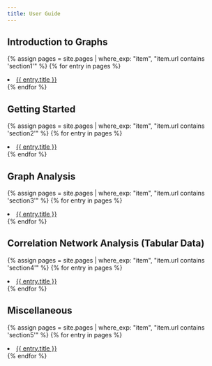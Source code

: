 ```yaml
---
title: User Guide
---
```

## Introduction to Graphs
{% assign pages = site.pages | where_exp: "item", "item.url contains 'section1'" %}
{% for entry in pages %}
  <li>
    <a href="{{ entry.url }}">{{ entry.title }}</a>
  </li>
{% endfor %}

## Getting Started
{% assign pages = site.pages | where_exp: "item", "item.url contains 'section2'" %}
{% for entry in pages %}
  <li>
    <a href="{{ entry.url }}">{{ entry.title }}</a>
  </li>
{% endfor %}

## Graph Analysis
{% assign pages = site.pages | where_exp: "item", "item.url contains 'section3'" %}
{% for entry in pages %}
  <li>
    <a href="{{ entry.url }}">{{ entry.title }}</a>
  </li>
{% endfor %}

## Correlation Network Analysis (Tabular Data)
{% assign pages = site.pages | where_exp: "item", "item.url contains 'section4'" %}
{% for entry in pages %}
  <li>
    <a href="{{ entry.url }}">{{ entry.title }}</a>
  </li>
{% endfor %}

## Miscellaneous
{% assign pages = site.pages | where_exp: "item", "item.url contains 'section5'" %}
{% for entry in pages %}
  <li>
    <a href="{{ entry.url }}">{{ entry.title }}</a>
  </li>
{% endfor %}
